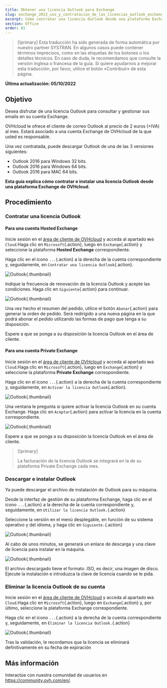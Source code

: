 ```yaml
---
title: Obtener una licencia Outlook para Exchange
slug: exchange_2013_uso_y_contratacion_de_las_licencias_outlook_exchange_2013
excerpt: Cómo contratar una licencia Outlook desde una plataforma Exchange de OVHcloud e instalarla
section: Office
order: 01
---
```


> [!primary]
> Esta traducción ha sido generada de forma automática por nuestro partner SYSTRAN. En algunos casos puede contener términos imprecisos, como en las etiquetas de los botones o los detalles técnicos. En caso de duda, le recomendamos que consulte la versión inglesa o francesa de la guía. Si quiere ayudarnos a mejorar esta traducción, por favor, utilice el botón «Contribuir» de esta página.
>

**Última actualización: 05/10/2022**

## Objetivo

Desea disfrutar de una licencia Outlook para consultar y gestionar sus emails en su cuenta Exchange.

OVHcloud le ofrece el cliente de correo Outlook al precio de 2 euros (+IVA) al mes. Estará asociado a una cuenta Exchange de OVHcloud de la que usted es responsable.

Una vez contratada, puede descargar Outlook de una de las 3 versiones siguientes:

- Outlook 2016 para Windows 32 bits.
- Outlook 2016 para Windows 64 bits.
- Outlook 2016 para MAC 64 bits.

**Esta guía explica cómo contratar e instalar una licencia Outlook desde una plataforma Exchange de OVHcloud.**

## Procedimiento

### Contratar una licencia Outlook

#### Para una cuenta Hosted Exchange

Inicie sesión en el [área de cliente de OVHcloud](https://www.ovh.com/auth/?action=gotomanager&from=https://www.ovh.es/&ovhSubsidiary=es) y acceda al apartado `Web Cloud`.Haga clic en `Microsoft`{.action}, luego en `Exchange`{.action} y seleccione la plataforma **Hosted Exchange** correspondiente.

Haga clic en el icono `...`{.action} a la derecha de la cuenta correspondiente y, seguidamente, en `Contratar una licencia Outlook`{.action}.

![Outlook](images/order-outlook01.png){.thumbnail}

Indique la frecuencia de renovación de la licencia Outlook y acepte las condiciones. Haga clic en `Siguiente`{.action} para continuar.

![Outlook](images/order-outlook02.png){.thumbnail}

Una vez hecho el resumen del pedido, utilice el botón `Abonar`{.action} para generar la orden de pedido. Será redirigido a una nueva página en la que podrá abonar el pedido utilizando las formas de pago que tenga a su disposición.

Espere a que se ponga a su disposición la licencia Outlook en el área de cliente.

#### Para una cuenta Private Exchange

Inicie sesión en el [área de cliente de OVHcloud](https://www.ovh.com/auth/?action=gotomanager&from=https://www.ovh.es/&ovhSubsidiary=es) y acceda al apartado `Web Cloud`.Haga clic en `Microsoft`{.action}, luego en `Exchange`{.action} y seleccione la plataforma **Private Exchange** correspondiente.

Haga clic en el icono `...`{.action} a la derecha de la cuenta correspondiente y, seguidamente, en `Activar la licencia Outlook`{.action}.

![Outlook](images/order-outlook03.png){.thumbnail}

Una ventana le pregunta si quiere activar la licencia Outlook en su cuenta Exchange. Haga clic en `Aceptar`{.action} para activar la licencia en la cuenta correspondiente.

![Outlook](images/order-outlook04.png){.thumbnail}

Espere a que se ponga a su disposición la licencia Outlook en el área de cliente.

> [!primary]
>
> La facturación de la licencia Outlook se integrará en la de su plataforma Private Exchange cada mes.
>

### Descargar e instalar Outlook

Ya puede descargar el archivo de instalación de Outlook para su máquina.

Desde la interfaz de gestión de su plataforma Exchange, haga clic en el icono `...`{.action} a la derecha de la cuenta correspondiente y, seguidamente, en `Utilizar la licencia Outlook.`{.action}

Seleccione la versión en el menú desplegable, en función de su sistema operativo y del idioma, y haga clic en `Siguiente.`{.action}

![Outlook](images/order-outlook05.png){.thumbnail}

Al cabo de unos minutos, se generará un enlace de descarga y una clave de licencia para instalar en la máquina.

![Outlook](images/order-outlook06.png){.thumbnail}

El archivo descargado tiene el formato .ISO, es decir, una imagen de disco. Ejecute la instalación e introduzca la clave de licencia cuando se le pida.

### Eliminar la licencia Outlook de su cuenta

Inicie sesión en el [área de cliente de OVHcloud](https://www.ovh.com/auth/?action=gotomanager&from=https://www.ovh.es/&ovhSubsidiary=es) y acceda al apartado `Web Cloud`.Haga clic en `Microsoft`{.action}, luego en `Exchange`{.action} y, por último, seleccione la plataforma Exchange correspondiente.

Haga clic en el icono `...`{.action} a la derecha de la cuenta correspondiente y, seguidamente, en `Eliminar la licencia Outlook.`{.action}

![Outlook](images/order-outlook07.png){.thumbnail}

Tras la validación, le recordamos que la licencia se eliminará definitivamente en su fecha de expiración

## Más información
  
Interactúe con nuestra comunidad de usuarios en <https://community.ovh.com/en/>.
